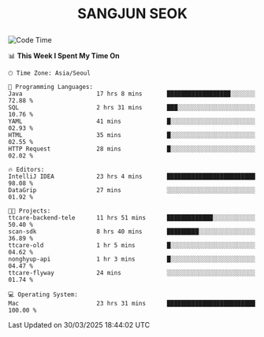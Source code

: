 <h1>
 <p align="center">
   SANGJUN SEOK
 </p>
</h1>

<!--START_SECTION:waka-->
![Code Time](http://img.shields.io/badge/Code%20Time-4%2C190%20hrs%2056%20mins-blue)

📊 **This Week I Spent My Time On** 

```text
🕑︎ Time Zone: Asia/Seoul

💬 Programming Languages: 
Java                     17 hrs 8 mins       ██████████████████░░░░░░░   72.88 % 
SQL                      2 hrs 31 mins       ███░░░░░░░░░░░░░░░░░░░░░░   10.76 % 
YAML                     41 mins             █░░░░░░░░░░░░░░░░░░░░░░░░   02.93 % 
HTML                     35 mins             █░░░░░░░░░░░░░░░░░░░░░░░░   02.55 % 
HTTP Request             28 mins             █░░░░░░░░░░░░░░░░░░░░░░░░   02.02 % 

🔥 Editors: 
IntelliJ IDEA            23 hrs 4 mins       █████████████████████████   98.08 % 
DataGrip                 27 mins             ░░░░░░░░░░░░░░░░░░░░░░░░░   01.92 % 

🐱‍💻 Projects: 
ttcare-backend-tele      11 hrs 51 mins      █████████████░░░░░░░░░░░░   50.40 % 
scan-sdk                 8 hrs 40 mins       █████████░░░░░░░░░░░░░░░░   36.89 % 
ttcare-old               1 hr 5 mins         █░░░░░░░░░░░░░░░░░░░░░░░░   04.62 % 
nonghyup-api             1 hr 3 mins         █░░░░░░░░░░░░░░░░░░░░░░░░   04.47 % 
ttcare-flyway            24 mins             ░░░░░░░░░░░░░░░░░░░░░░░░░   01.74 % 

💻 Operating System: 
Mac                      23 hrs 31 mins      █████████████████████████   100.00 % 
```


 Last Updated on 30/03/2025 18:44:02 UTC
<!--END_SECTION:waka-->
